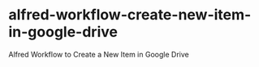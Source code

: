 alfred-workflow-create-new-item-in-google-drive
===============================================

Alfred Workflow to Create a New Item in Google Drive
